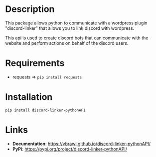 # Description
This package allows python to communicate with a wordpress plugin "discord-linker" that allows you to link discord with wordpress.

This api is used to create discord bots that can communicate with the website and perform actions on behalf of the discord users.

# Requirements
* requests => ``pip install requests``

# Installation
``pip install discord-linker-pythonAPI``

# Links
* **Documentation**: https://vbrawl.github.io/discord-linker-pythonAPI/
* **PyPi**: https://pypi.org/project/discord-linker-pythonAPI/